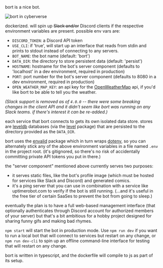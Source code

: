 bort is a nice bot.

![bort in cyberverse](https://i.imgur.com/fJwZM2T.gif)

dockerized. will spin up ~~Slack and/or~~ Discord clients if the respective
environment variables are present. possible env vars are:

- `DISCORD_TOKEN`: a Discord API token
- `USE_CLI`: if 'true', will start up an interface that reads from stdin and
  prints to stdout instead of connecting to any servers.
- `BOT_NAME`: the bot name (default: 'bort')
- `DATA_DIR`: the directory to store persistent data (default: 'persist')
- `HOSTNAME`: hostname for the bot's server component (defaults to 'localhost'
  in a dev environment, required in production)
- `PORT`: port number for the bot's server component (defaults to 8080 in a dev
  environment, required in production)
- `OPEN_WEATHER_MAP_KEY`: an api key for the
  [OpenWeatherMap](https://openweathermap.org/) api, if you'd like bort to be
  able to tell you the weather.

_(Slack support is removed as of `4.0.0` -- there were some breaking changes in
the client API and it didn't seem like bort was running on any Slack teams. if
there's interest it can be re-added.)_

each service that bort connects to gets its own isolated data store. stores are
[leveldb](https://github.com/google/leveldb) databases (via the
[level](https://github.com/Level/level) package) that are persisted to the
directory provided as the `DATA_DIR`.

bort uses the [envalid](https://github.com/af/envalid) package which in turn
wraps [dotenv](https://github.com/motdotla/dotenv), so you can alternately stick
any of the above environment variables in a file named `.env` in the project
root. (it's gitignored, so there's no risk of accidentally committing private
API tokens you put in there.)

the "server component" mentioned above currently serves two purposes:

- it serves static files, like the bot's profile image (which must be hosted for
  services like Slack and Discord) and generated comics.
- it's a ping server that you can use in combination with a service like
  uptimerobot.com to verify if the bot is still running. (...and it's useful in
  the free tier of certain SaaSes to prevent the bot from going to sleep.)

eventually the plan is to have a full web-based management interface (that
optionally authenticates through Discord account for authorized members of your
server) but that's a bit ambitious for a hobby project designed for sharing
funny gifs and making bad rhymes.

`npm start` will start the bot in production mode. Use `npm run dev` if you want
to run a local bot that will connect to services but restart on any change, or
`npm run dev-cli` to spin up an offline command-line interface for testing that
will restart on any change.

bort is written in typescript, and the dockerfile will compile to js as part of
its setup.
